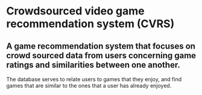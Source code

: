 # Crowdsourced video game recommendation system (CVRS)

## A game recommendation system that focuses on crowd sourced data from users concerning game ratings and similarities between one another.

The database serves to relate users to games that they enjoy, and find games that are similar to the ones that a user has already enjoyed.
